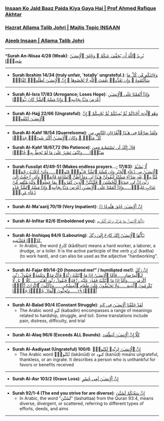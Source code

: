 ### [Insaan Ko Jald Baaz Paida Kiya Gaya Hai | Prof Ahmed Rafique Akhtar](https://www.youtube.com/shorts/iIcV-MAQzZE)

### [Hazrat Allama Talib Johri | Majlis Topic INSAAN](https://www.youtube.com/watch?v=9uo-mHqfs_w)

### [Ajeeb Insaan | Allama Talib Johri](https://www.youtube.com/watch?v=v7n1Kp8yy94)

***

*__Surah An-Nisaa 4/28 (Weak)__: [يُرِيدُ ٱللَّهُ أَن يُخَفِّفَ عَنكُمْ ۚ وَخُلِقَ ٱلْإِنسَـٰنُ ضَعِيفًۭا](https://quranwbw.com/4/28)

***

* __Surah Ibrahim 14/34 (truly unfair, ˹totally˺ ungrateful.)__: [وَءَاتَىٰكُم مِّن كُلِّ مَا سَأَلْتُمُوهُ ۚ وَإِن تَعُدُّوا۟ نِعْمَتَ ٱللَّهِ لَا تُحْصُوهَآ ۗ إِنَّ ٱلْإِنسَـٰنَ لَظَلُومٌۭ كَفَّارٌۭ](https://quranwbw.com/14/34)

***

* __Surah Al-Isra 17/83 (Arrogance; Loses Hope)__: [وَإِذَآ أَنْعَمْنَا عَلَى ٱلْإِنسَـٰنِ أَعْرَضَ وَنَـَٔا بِجَانِبِهِۦ ۖ وَإِذَا مَسَّهُ ٱلشَّرُّ كَانَ يَـُٔوسًۭا](https://quran.com/17/83)

***

* __Surah Al-Hajj 22/66 (Ungrateful)__: [وَهُوَ ٱلَّذِىٓ أَحْيَاكُمْ ثُمَّ يُمِيتُكُمْ ثُمَّ يُحْيِيكُمْ ۗ إِنَّ ٱلْإِنسَـٰنَ لَكَفُورٌۭ](https://quran.com/22/66)

***

* __Surah Al-Kahf 18/54 (Quarrelsome)__: [وَلَقَدْ صَرَّفْنَا فِى هَـٰذَا ٱلْقُرْءَانِ لِلنَّاسِ مِن كُلِّ مَثَلٍۢ ۚ وَكَانَ ٱلْإِنسَـٰنُ أَكْثَرَ شَىْءٍۢ جَدَلًۭا](https://quran.com/18/54)

* __Surah Al-Kahf 18/67,72 (No Patience)__: [قَالَ إِنَّكَ لَن تَسْتَطِيعَ مَعِىَ صَبْرًۭا......وَكَيْفَ تَصْبِرُ عَلَىٰ مَا لَمْ تُحِطْ بِهِۦ خُبْرًۭا](https://quranwbw.com/18#67-68)

*** 

* __Surah Fussilat 41/49-51 (Makes endless prayers...; 17/83)__: [لَّا يَسْـَٔمُ ٱلْإِنسَـٰنُ مِن دُعَآءِ ٱلْخَيْرِ وَإِن مَّسَّهُ ٱلشَّرُّ فَيَـُٔوسٌۭ قَنُوطٌۭ......وَلَئِنْ أَذَقْنَـٰهُ رَحْمَةًۭ مِّنَّا مِنۢ بَعْدِ ضَرَّآءَ مَسَّتْهُ لَيَقُولَنَّ هَـٰذَا لِى وَمَآ أَظُنُّ ٱلسَّاعَةَ قَآئِمَةًۭ وَلَئِن رُّجِعْتُ إِلَىٰ رَبِّىٓ إِنَّ لِى عِندَهُۥ لَلْحُسْنَىٰ ۚ فَلَنُنَبِّئَنَّ ٱلَّذِينَ كَفَرُوا۟ بِمَا عَمِلُوا۟ وَلَنُذِيقَنَّهُم مِّنْ عَذَابٍ غَلِيظٍۢ......وَإِذَآ أَنْعَمْنَا عَلَى ٱلْإِنسَـٰنِ أَعْرَضَ وَنَـَٔا بِجَانِبِهِۦ وَإِذَا مَسَّهُ ٱلشَّرُّ فَذُو دُعَآءٍ عَرِيضٍۢ](https://quran.com/41/49-51)

*** 

* __Surah Al-Ma'aarij 70/19 (Very Impatient)__: [۞ إِنَّ ٱلْإِنسَـٰنَ خُلِقَ هَلُوعًا](https://quranwbw.com/70#19) 

***

* __Surah Al-Infitar 82/6 (Emboldened you)__: [يَـٰٓأَيُّهَا ٱلْإِنسَـٰنُ مَا غَرَّكَ بِرَبِّكَ ٱلْكَرِيمِ](https://quran.com/82/6)

***

* __Surah Al-Inshiqaq 84/6 (Labouring)__: [يَـٰٓأَيُّهَا ٱلْإِنسَـٰنُ إِنَّكَ كَادِحٌ إِلَىٰ رَبِّكَ كَدْحًۭا فَمُلَـٰقِيهِ.](https://quran.com/84/6)
    * In Arabic, the word كَادِحٌ (kādiḥun) means a hard worker, a laborer, a drudge, or a toiler. It is the active participle of the verb كدح (kadḥa) (to work hard), and can also be used as the adjective "hardworking". 

***

* __Surah Al-Fajar 89/14-20 (honoured me!” / humiliated me!)__: [إِنَّ رَبَّكَ لَبِٱلْمِرْصَادِ......فَأَمَّا ٱلْإِنسَـٰنُ إِذَا مَا ٱبْتَلَىٰهُ رَبُّهُۥ فَأَكْرَمَهُۥ وَنَعَّمَهُۥ فَيَقُولُ رَبِّىٓ أَكْرَمَنِ......وَأَمَّآ إِذَا مَا ٱبْتَلَىٰهُ فَقَدَرَ عَلَيْهِ رِزْقَهُۥ فَيَقُولُ رَبِّىٓ أَهَـٰنَنِ......كَلَّا ۖ بَل لَّا تُكْرِمُونَ ٱلْيَتِيمَ......وَلَا تَحَـٰٓضُّونَ عَلَىٰ طَعَامِ ٱلْمِسْكِينِ......وَتَأْكُلُونَ ٱلتُّرَاثَ أَكْلًۭا لَّمًّۭا ١٩......وَتُحِبُّونَ ٱلْمَالَ حُبًّۭا جَمًّۭا](https://quran.com/89/14-20)

***

* __Surah Al-Balad 90/4 (Constant Struggle)__: [لَقَدْ خَلَقْنَا ٱلْإِنسَـٰنَ فِى كَبَدٍ](https://quran.com/90/4)
    * The Arabic word كَبَدٍ (kabadin) encompasses a range of meanings related to hardship, struggle, and toil. Some translations include pain, distress, difficulty, and trial

***

* __Surah Al-Alaq 96/6 (Exceeds ALL Bounds)__: [كَلَّآ إِنَّ ٱلْإِنسَـٰنَ لَيَطْغَىٰٓ](https://quran.com/96/6)

***

* __Surah Al-Aadiyaat (Ungrateful) 100/6__: [إِنَّ ٱلْإِنسَـٰنَ لِرَبِّهِۦ لَكَنُودٌۭ](https://quran.com/100/6)
    * The Arabic word لَكَنُودٌۭ (lakānūd) or كنود (kanūd) means ungrateful, thankless, or an ingrate. It describes a person who is unthankful for favors or benefits received

***

* __Surah Al-Asr 103/2 (Grave Loss)__: [إِنَّ ٱلْإِنسَـٰنَ لَفِى خُسْرٍ](https://quran.com/103/2)

***

* __Surah 92/1-4 (The end you strive for are diverse)__: [إِنَّ سَعْيَكُمْ لَشَتَّىٰ](https://quranwbw.com/92/1-4)
    * In Arabic, the word "لَشَتَّىٰ" (lashattaa) from the Quran 93:4, means diverse, divergent, or scattered, referring to different types of efforts, deeds, and aims

***
